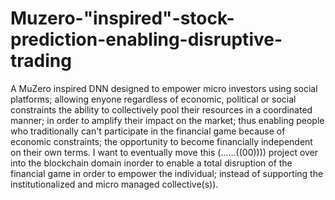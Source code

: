 # Muzero-"inspired"-stock-prediction-enabling-disruptive-trading
A MuZero inspired DNN designed to empower micro investors using social platforms; allowing enyone regardless of economic, political or social constraints the ability to collectively pool their resources in a coordinated manner; in order to amplify their impact on the market; thus enabling people who traditionally can't participate in the financial game because of economic constraints; the opportunity to become financially independent on their own terms.
I want to eventually move this (......((00)))) project over into the blockchain domain inorder to enable a total disruption of the financial game in order to empower the individual; instead of supporting the institutionalized and micro managed collective(s)).
